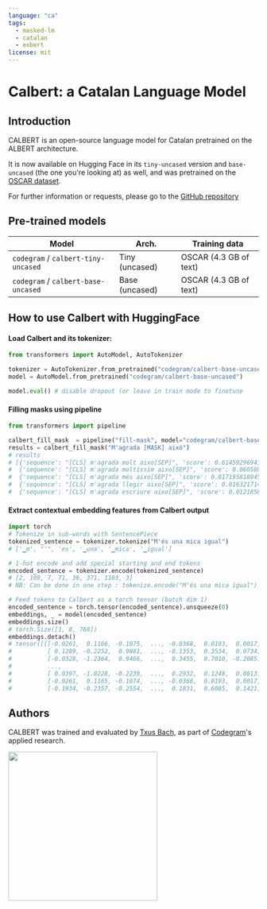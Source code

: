 ```yaml
---
language: "ca"
tags:
  - masked-lm
  - catalan
  - exbert
license: mit
---
```


# Calbert: a Catalan Language Model

## Introduction

CALBERT is an open-source language model for Catalan pretrained on the ALBERT architecture.

It is now available on Hugging Face in its `tiny-uncased` version and `base-uncased` (the one you're looking at) as well, and was pretrained on the [OSCAR dataset](https://traces1.inria.fr/oscar/).

For further information or requests, please go to the [GitHub repository](https://github.com/codegram/calbert)

## Pre-trained models

| Model                               | Arch.          | Training data          |
| ----------------------------------- | -------------- | ---------------------- |
| `codegram` / `calbert-tiny-uncased` | Tiny (uncased) | OSCAR (4.3 GB of text) |
| `codegram` / `calbert-base-uncased` | Base (uncased) | OSCAR (4.3 GB of text) |

## How to use Calbert with HuggingFace

#### Load Calbert and its tokenizer:

```python
from transformers import AutoModel, AutoTokenizer

tokenizer = AutoTokenizer.from_pretrained("codegram/calbert-base-uncased")
model = AutoModel.from_pretrained("codegram/calbert-base-uncased")

model.eval() # disable dropout (or leave in train mode to finetune
```

#### Filling masks using pipeline

```python
from transformers import pipeline

calbert_fill_mask  = pipeline("fill-mask", model="codegram/calbert-base-uncased", tokenizer="codegram/calbert-base-uncased")
results = calbert_fill_mask("M'agrada [MASK] això")
# results
# [{'sequence': "[CLS] m'agrada molt aixo[SEP]", 'score': 0.614592969417572, 'token': 61},
#  {'sequence': "[CLS] m'agrada moltíssim aixo[SEP]", 'score': 0.06058056280016899, 'token': 4867},
#  {'sequence': "[CLS] m'agrada més aixo[SEP]", 'score': 0.017195818945765495, 'token': 43},
#  {'sequence': "[CLS] m'agrada llegir aixo[SEP]", 'score': 0.016321714967489243, 'token': 684},
#  {'sequence': "[CLS] m'agrada escriure aixo[SEP]", 'score': 0.012185849249362946, 'token': 1306}]

```

#### Extract contextual embedding features from Calbert output

```python
import torch
# Tokenize in sub-words with SentencePiece
tokenized_sentence = tokenizer.tokenize("M'és una mica igual")
# ['▁m', "'", 'es', '▁una', '▁mica', '▁igual']

# 1-hot encode and add special starting and end tokens
encoded_sentence = tokenizer.encode(tokenized_sentence)
# [2, 109, 7, 71, 36, 371, 1103, 3]
# NB: Can be done in one step : tokenize.encode("M'és una mica igual")

# Feed tokens to Calbert as a torch tensor (batch dim 1)
encoded_sentence = torch.tensor(encoded_sentence).unsqueeze(0)
embeddings, _ = model(encoded_sentence)
embeddings.size()
# torch.Size([1, 8, 768])
embeddings.detach()
# tensor([[[-0.0261,  0.1166, -0.1075,  ..., -0.0368,  0.0193,  0.0017],
#          [ 0.1289, -0.2252,  0.9881,  ..., -0.1353,  0.3534,  0.0734],
#          [-0.0328, -1.2364,  0.9466,  ...,  0.3455,  0.7010, -0.2085],
#          ...,
#          [ 0.0397, -1.0228, -0.2239,  ...,  0.2932,  0.1248,  0.0813],
#          [-0.0261,  0.1165, -0.1074,  ..., -0.0368,  0.0193,  0.0017],
#          [-0.1934, -0.2357, -0.2554,  ...,  0.1831,  0.6085,  0.1421]]])
```

## Authors

CALBERT was trained and evaluated by [Txus Bach](https://twitter.com/txustice), as part of [Codegram](https://www.codegram.com)'s applied research.

<a href="https://huggingface.co/exbert/?model=codegram/calbert-base-uncased&modelKind=bidirectional&sentence=M%27agradaria%20força%20saber-ne%20més">
	<img width="300px" src="https://cdn-media.huggingface.co/exbert/button.png">
</a>

